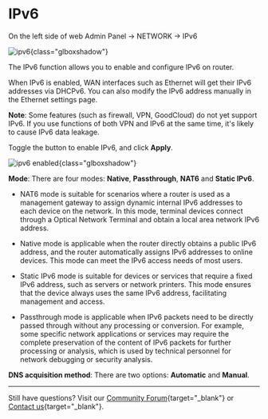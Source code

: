 # IPv6

On the left side of web Admin Panel -> NETWORK -> IPv6

![ipv6](https://static.gl-inet.com/docs/router/en/4/tutorials/ipv6/ipv6.jpg){class="glboxshadow"}

The IPv6 function allows you to enable and configure IPv6 on router.

When IPv6 is enabled, WAN interfaces such as Ethernet will get their IPv6 addresses via DHCPv6. You can also modify the IPv6 address manually in the Ethernet settings page.

**Note**: Some features (such as firewall, VPN, GoodCloud) do not yet support IPv6. If you use functions of both VPN and IPv6 at the same time, it's likely to cause IPv6 data leakage.

Toggle the button to enable IPv6, and click **Apply**.

![ipv6 enabled](https://static.gl-inet.com/docs/router/en/4/tutorials/ipv6/ipv6_enabled.jpg){class="glboxshadow"}

**Mode**: There are four modes: **Native**, **Passthrough**, **NAT6** and **Static IPv6**.

- NAT6 mode is suitable for scenarios where a router is used as a management gateway to assign dynamic internal IPv6 addresses to each device on the network. In this mode, terminal devices connect through a Optical Network Terminal and obtain a local area network IPv6 address.

- Native mode is applicable when the router directly obtains a public IPv6 address, and the router automatically assigns IPv6 addresses to online devices. This mode can meet the IPv6 access needs of most users.

- Static IPv6 mode is suitable for devices or services that require a fixed IPv6 address, such as servers or network printers. This mode ensures that the device always uses the same IPv6 address, facilitating management and access.

- Passthrough mode is applicable when IPv6 packets need to be directly passed through without any processing or conversion. For example, some specific network applications or services may require the complete preservation of the content of IPv6 packets for further processing or analysis, which is used by technical personnel for network debugging or security analysis.

**DNS acquisition method**: There are two options: **Automatic** and **Manual**.

---

Still have questions? Visit our [Community Forum](https://forum.gl-inet.com){target="_blank"} or [Contact us](https://www.gl-inet.com/contacts/){target="_blank"}.
